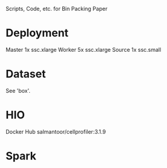 Scripts, Code, etc. for Bin Packing Paper



# Deployment

Master 1x ssc.xlarge 
Worker 5x ssc.xlarge
Source 1x ssc.small


# Dataset

See 'box'.




# HIO
Docker Hub 
salmantoor/cellprofiler:3.1.9


# Spark